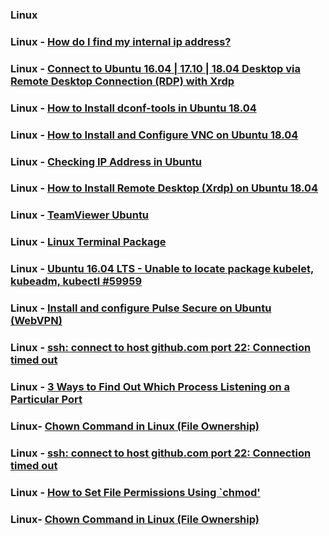 ### Linux

### Linux - [How do I find my internal ip address?](https://askubuntu.com/questions/430853/how-do-i-find-my-internal-ip-address)

### Linux - [Connect to Ubuntu 16.04 | 17.10 | 18.04 Desktop via Remote Desktop Connection (RDP) with Xrdp](https://websiteforstudents.com/connect-to-ubuntu-16-04-17-10-18-04-desktop-via-remote-desktop-connection-rdp-with-xrdp/)

### Linux - [How to Install dconf-tools in Ubuntu 18.04](https://www.howtoinstall.me/ubuntu/18-04/dconf-tools/)

### Linux - [How to Install and Configure VNC on Ubuntu 18.04](https://www.digitalocean.com/community/tutorials/how-to-install-and-configure-vnc-on-ubuntu-18-04)

### Linux - [Checking IP Address in Ubuntu](https://itsfoss.com/check-ip-address-ubuntu/)

### Linux - [How to Install Remote Desktop (Xrdp) on Ubuntu 18.04](https://www.e2enetworks.com/help/knowledge-base/how-to-install-remote-desktop-xrdp-on-ubuntu-18-04/)

### Linux - [TeamViewer Ubuntu](https://linuxize.com/post/how-to-install-teamviewer-on-ubuntu-18-04/)

### Linux - [Linux Terminal Package](https://packagecontrol.io/packages/Terminal)

### Linux - [Ubuntu 16.04 LTS - Unable to locate package kubelet, kubeadm, kubectl #59959](https://github.com/kubernetes/kubernetes/issues/59959)


### Linux - [Install and configure Pulse Secure on Ubuntu (WebVPN)](https://research.reading.ac.uk/act/knowledgebase/install-and-configure-pulse-secure-on-ubuntu/)

### Linux - [ssh: connect to host github.com port 22: Connection timed out](https://stackoverflow.com/questions/15589682/ssh-connect-to-host-github-com-port-22-connection-timed-out)

### Linux - [3 Ways to Find Out Which Process Listening on a Particular Port](https://www.tecmint.com/find-out-which-process-listening-on-a-particular-port/)

### Linux- [Chown Command in Linux (File Ownership)](https://linuxize.com/post/linux-chown-command/)

### Linux - [ssh: connect to host github.com port 22: Connection timed out](https://stackoverflow.com/questions/15589682/ssh-connect-to-host-github-com-port-22-connection-timed-out)

### Linux - [How to Set File Permissions Using `chmod'](https://www.washington.edu/computing/unix/permissions.html)

### Linux- [Chown Command in Linux (File Ownership)](https://linuxize.com/post/linux-chown-command/)

